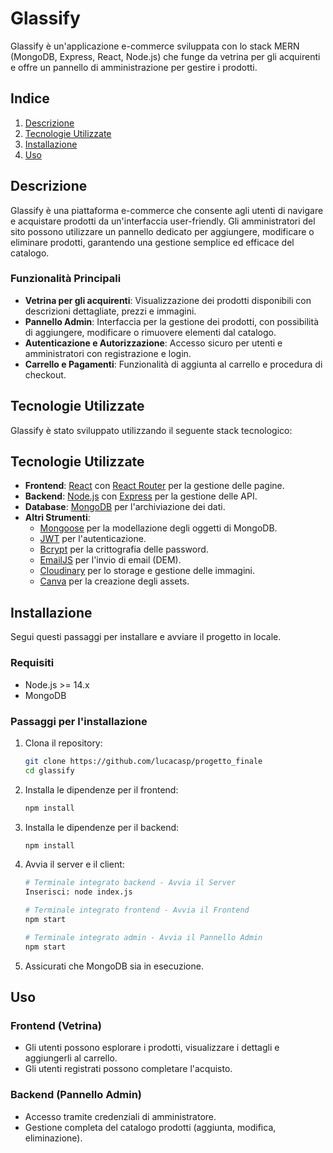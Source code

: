 # Glassify

Glassify è un'applicazione e-commerce sviluppata con lo stack MERN (MongoDB, Express, React, Node.js) che funge da vetrina per gli acquirenti e offre un pannello di amministrazione per gestire i prodotti.

## Indice
1. [Descrizione](#descrizione)
2. [Tecnologie Utilizzate](#tecnologie-utilizzate)
3. [Installazione](#installazione)
4. [Uso](#uso)

## Descrizione

Glassify è una piattaforma e-commerce che consente agli utenti di navigare e acquistare prodotti da un'interfaccia user-friendly. Gli amministratori del sito possono utilizzare un pannello dedicato per aggiungere, modificare o eliminare prodotti, garantendo una gestione semplice ed efficace del catalogo.

### Funzionalità Principali
- **Vetrina per gli acquirenti**: Visualizzazione dei prodotti disponibili con descrizioni dettagliate, prezzi e immagini.
- **Pannello Admin**: Interfaccia per la gestione dei prodotti, con possibilità di aggiungere, modificare o rimuovere elementi dal catalogo.
- **Autenticazione e Autorizzazione**: Accesso sicuro per utenti e amministratori con registrazione e login.
- **Carrello e Pagamenti**: Funzionalità di aggiunta al carrello e procedura di checkout. 

## Tecnologie Utilizzate

Glassify è stato sviluppato utilizzando il seguente stack tecnologico:

## Tecnologie Utilizzate

- **Frontend**: [React](https://reactjs.org/) con [React Router](https://reactrouter.com/) per la gestione delle pagine.
- **Backend**: [Node.js](https://nodejs.org/) con [Express](https://expressjs.com/) per la gestione delle API.
- **Database**: [MongoDB](https://www.mongodb.com/) per l'archiviazione dei dati.
- **Altri Strumenti**:
  - [Mongoose](https://mongoosejs.com/) per la modellazione degli oggetti di MongoDB.
  - [JWT](https://jwt.io/) per l'autenticazione.
  - [Bcrypt](https://www.npmjs.com/package/bcrypt) per la crittografia delle password.
  - [EmailJS](https://www.emailjs.com/) per l'invio di email (DEM).
  - [Cloudinary](https://cloudinary.com/) per lo storage e gestione delle immagini.
  - [Canva](https://www.canva.com/) per la creazione degli assets.


## Installazione

Segui questi passaggi per installare e avviare il progetto in locale.

### Requisiti
- Node.js >= 14.x
- MongoDB

### Passaggi per l'installazione

1. Clona il repository:

    ```bash
    git clone https://github.com/lucacasp/progetto_finale
    cd glassify
    ```

2. Installa le dipendenze per il frontend:

    ```bash
    npm install
    ```

3. Installa le dipendenze per il backend:

    ```bash
    npm install
    ```

4. Avvia il server e il client:

    ```bash
    # Terminale integrato backend - Avvia il Server
    Inserisci: node index.js

    # Terminale integrato frontend - Avvia il Frontend
    npm start

    # Terminale integrato admin - Avvia il Pannello Admin
    npm start
    ```

5. Assicurati che MongoDB sia in esecuzione.

## Uso

### Frontend (Vetrina)
- Gli utenti possono esplorare i prodotti, visualizzare i dettagli e aggiungerli al carrello.
- Gli utenti registrati possono completare l'acquisto.

### Backend (Pannello Admin)
- Accesso tramite credenziali di amministratore.
- Gestione completa del catalogo prodotti (aggiunta, modifica, eliminazione).
